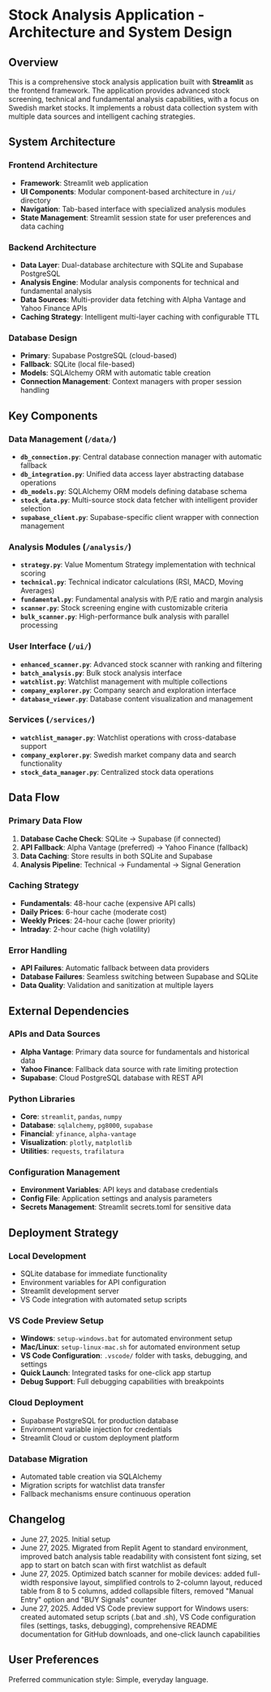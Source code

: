 # Stock Analysis Application - Architecture and System Design

## Overview

This is a comprehensive stock analysis application built with **Streamlit** as the frontend framework. The application provides advanced stock screening, technical and fundamental analysis capabilities, with a focus on Swedish market stocks. It implements a robust data collection system with multiple data sources and intelligent caching strategies.

## System Architecture

### Frontend Architecture
- **Framework**: Streamlit web application
- **UI Components**: Modular component-based architecture in `/ui/` directory
- **Navigation**: Tab-based interface with specialized analysis modules
- **State Management**: Streamlit session state for user preferences and data caching

### Backend Architecture
- **Data Layer**: Dual-database architecture with SQLite and Supabase PostgreSQL
- **Analysis Engine**: Modular analysis components for technical and fundamental analysis
- **Data Sources**: Multi-provider data fetching with Alpha Vantage and Yahoo Finance APIs
- **Caching Strategy**: Intelligent multi-layer caching with configurable TTL

### Database Design
- **Primary**: Supabase PostgreSQL (cloud-based)
- **Fallback**: SQLite (local file-based)
- **Models**: SQLAlchemy ORM with automatic table creation
- **Connection Management**: Context managers with proper session handling

## Key Components

### Data Management (`/data/`)
- **`db_connection.py`**: Central database connection manager with automatic fallback
- **`db_integration.py`**: Unified data access layer abstracting database operations
- **`db_models.py`**: SQLAlchemy ORM models defining database schema
- **`stock_data.py`**: Multi-source stock data fetcher with intelligent provider selection
- **`supabase_client.py`**: Supabase-specific client wrapper with connection management

### Analysis Modules (`/analysis/`)
- **`strategy.py`**: Value Momentum Strategy implementation with technical scoring
- **`technical.py`**: Technical indicator calculations (RSI, MACD, Moving Averages)
- **`fundamental.py`**: Fundamental analysis with P/E ratio and margin analysis
- **`scanner.py`**: Stock screening engine with customizable criteria
- **`bulk_scanner.py`**: High-performance bulk analysis with parallel processing

### User Interface (`/ui/`)
- **`enhanced_scanner.py`**: Advanced stock scanner with ranking and filtering
- **`batch_analysis.py`**: Bulk stock analysis interface
- **`watchlist.py`**: Watchlist management with multiple collections
- **`company_explorer.py`**: Company search and exploration interface
- **`database_viewer.py`**: Database content visualization and management

### Services (`/services/`)
- **`watchlist_manager.py`**: Watchlist operations with cross-database support
- **`company_explorer.py`**: Swedish market company data and search functionality
- **`stock_data_manager.py`**: Centralized stock data operations

## Data Flow

### Primary Data Flow
1. **Database Cache Check**: SQLite → Supabase (if connected)
2. **API Fallback**: Alpha Vantage (preferred) → Yahoo Finance (fallback)
3. **Data Caching**: Store results in both SQLite and Supabase
4. **Analysis Pipeline**: Technical → Fundamental → Signal Generation

### Caching Strategy
- **Fundamentals**: 48-hour cache (expensive API calls)
- **Daily Prices**: 6-hour cache (moderate cost)
- **Weekly Prices**: 24-hour cache (lower priority)
- **Intraday**: 2-hour cache (high volatility)

### Error Handling
- **API Failures**: Automatic fallback between data providers
- **Database Failures**: Seamless switching between Supabase and SQLite
- **Data Quality**: Validation and sanitization at multiple layers

## External Dependencies

### APIs and Data Sources
- **Alpha Vantage**: Primary data source for fundamentals and historical data
- **Yahoo Finance**: Fallback data source with rate limiting protection
- **Supabase**: Cloud PostgreSQL database with REST API

### Python Libraries
- **Core**: `streamlit`, `pandas`, `numpy`
- **Database**: `sqlalchemy`, `pg8000`, `supabase`
- **Financial**: `yfinance`, `alpha-vantage`
- **Visualization**: `plotly`, `matplotlib`
- **Utilities**: `requests`, `trafilatura`

### Configuration Management
- **Environment Variables**: API keys and database credentials
- **Config File**: Application settings and analysis parameters
- **Secrets Management**: Streamlit secrets.toml for sensitive data

## Deployment Strategy

### Local Development
- SQLite database for immediate functionality
- Environment variables for API configuration
- Streamlit development server
- VS Code integration with automated setup scripts

### VS Code Preview Setup
- **Windows**: `setup-windows.bat` for automated environment setup
- **Mac/Linux**: `setup-linux-mac.sh` for automated environment setup
- **VS Code Configuration**: `.vscode/` folder with tasks, debugging, and settings
- **Quick Launch**: Integrated tasks for one-click app startup
- **Debug Support**: Full debugging capabilities with breakpoints

### Cloud Deployment
- Supabase PostgreSQL for production database
- Environment variable injection for credentials
- Streamlit Cloud or custom deployment platform

### Database Migration
- Automated table creation via SQLAlchemy
- Migration scripts for watchlist data transfer
- Fallback mechanisms ensure continuous operation

## Changelog

- June 27, 2025. Initial setup
- June 27, 2025. Migrated from Replit Agent to standard environment, improved batch analysis table readability with consistent font sizing, set app to start on batch scan with first watchlist as default
- June 27, 2025. Optimized batch scanner for mobile devices: added full-width responsive layout, simplified controls to 2-column layout, reduced table from 8 to 5 columns, added collapsible filters, removed "Manual Entry" option and "BUY Signals" counter
- June 27, 2025. Added VS Code preview support for Windows users: created automated setup scripts (.bat and .sh), VS Code configuration files (settings, tasks, debugging), comprehensive README documentation for GitHub downloads, and one-click launch capabilities

## User Preferences

Preferred communication style: Simple, everyday language.